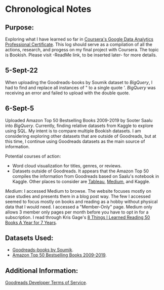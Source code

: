 # Chronological Notes

## Purpose:
Exploring what I have learned so far in [Coursera's Google Data Analytics Professional Certificate](https://www.google.com/url?sa=t&rct=j&q=&esrc=s&source=web&cd=&cad=rja&uact=8&ved=2ahUKEwjo9ZyPyv75AhVeGzQIHaScBUIQFnoECBUQAQ&url=https%3A%2F%2Fwww.coursera.org%2Fprofessional-certificates%2Fgoogle-data-analytics&usg=AOvVaw2XvP900KPIKu1611eqZ7QH). This log should serve as a compilation of all the actions, research, and progess on my final project with Coursera. The topic is Bookish. Please visit -ReadMe link, to be inserted later- for more details.

## 5-Sept-22 
When uploading the Goodreads-books by Soumik dataset to *BigQuery*, I had to find and replace all instances of " to a single quote '. 
*BigQuery* was receiving an error and failed to upload with the double quote.

## 6-Sept-5
Uploaded Amazon Top 50 Bestselling Books 2009-2019 by Sooter Saalu into *BigQuery*. Currently, finding relative datasets from Kaggle to explore using SQL. My intent is to compare multiple Bookish datasets. I am considering exploring other datasets that are outside of Goodreads, but at this time, I continue using Goodreads datasets as the main source of information. 

Potential courses of action:
- Word cloud visualization for titles, genres, or reviews.
- Datasets outside of Goodreads. It appears that the Amazon Top 50 compiles the information from Goodreads based on Saalu's notebook in Kaggle. Other places to consider are [Tableau](https://public.tableau.com/app/discover), [Medium](https://medium.com/search?q=books), and Kaggle.

*Medium*:
I accessed Medium to browse. The website focuses mostly on case studies and presents them in a blog post way. The few I accessed seemed to focus mostly on books and reading as a hobby without physical data that I would need. I accessed a "Member-Only" page. Medium only allows 3 member only pages per month before you have to opt in for a subscription. I read through Kris Gage's [8 Things I Learned Reading 50 Books A Year for 7 Years](https://medium.com/@krisgage/8-things-i-learned-reading-50-books-a-year-for-7-years-cb11c4acffb1).

## Datasets Used:
- [Goodreads-books by Soumik](https://www.kaggle.com/datasets/jealousleopard/goodreadsbooks).
- [Amazon Top 50 Bestselling Books 2009-2019](https://www.kaggle.com/datasets/sootersaalu/amazon-top-50-bestselling-books-2009-2019).

## Additional Information:
[Goodreads Developer Terms of Service](https://www.goodreads.com/api/terms). 
